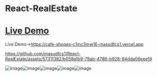 # React-RealEstate

# [Live Demo]()

Live Demo->https://cafe-shopes-c1mc3mw16-masudfcs1.vercel.app

https://github.com/masudfcs1/React-RealEstate/assets/57311382/b058a1b9-78ab-4786-b928-84dda06eee19

![image](https://github.com/masudfcs1/React-RealEstate/assets/57311382/0ec6589f-5867-4870-9ca4-3b0258810008)![image](https://github.com/masudfcs1/React-RealEstate/assets/57311382/c1a49ce1-69d6-480a-889d-4162a84f0a29)![image](https://github.com/masudfcs1/React-RealEstate/assets/57311382/dd64f06a-fcef-4921-a135-dca893bdf307)![image](https://github.com/masudfcs1/React-RealEstate/assets/57311382/ccc5b958-d259-4d82-99cc-91ca80a6f94b)![image](https://github.com/masudfcs1/React-RealEstate/assets/57311382/ee99c0ee-dd6d-420b-9f27-d2868bf99d19)

